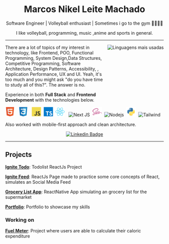 <h1 align="center"> Marcos Nikel Leite Machado </h1>

<div align="center">
Software Engineer | Volleyball enthusiast | Sometimes i go to the gym 💪🏻💪🏻
    
I like volleyball, programming, music ,anime and sports in general.
</div>

---

<div align="right">
     <a href="https://github.com/marcossnikel">
        <img height="180em" src="https://github-readme-stats.vercel.app/api/top-langs/?username=marcossnikel&hide=html&layout=compact&&show_icons=true&line_height=27&langs_count=10&theme=radical"
        alt="Linguagens mais usadas" align="right">
    </a>
</div>

There are a lot of topics of my interest in technology, like Frontend, POO, Functional Programming, System Design,Data Structures, Competitive Programming, Software Architecture, Design Patterns, Accessibility, , Application Performance, UX and UI. Yeah, it's too much and you might ask "do you have time to study all of this?". The answer is no.

Experience in both **Full Stack** and **Frontend Development** with the technologies below.  

<img height="30" alt="HTML5" src="https://raw.githubusercontent.com/devicons/devicon/master/icons/html5/html5-original.svg"> &nbsp;
<img height="30" alt="CSS3" src="https://raw.githubusercontent.com/devicons/devicon/master/icons/css3/css3-original.svg"> &nbsp;
<img height="30" alt="JavaScript" src="https://raw.githubusercontent.com/devicons/devicon/master/icons/javascript/javascript-original.svg">&nbsp;
<img height="30" alt="TypeScript" src="https://raw.githubusercontent.com/devicons/devicon/master/icons/typescript/typescript-original.svg">&nbsp;
<img height="30" alt="React" src="https://raw.githubusercontent.com/devicons/devicon/master/icons/react/react-original.svg"> &nbsp;
<img height="30" alt="Next JS" src="https://cdn.jsdelivr.net/gh/devicons/devicon/icons/nextjs/nextjs-original.svg">&nbsp;
<img height="30" alt="Sass" src="https://raw.githubusercontent.com/devicons/devicon/master/icons/sass/sass-original.svg">&nbsp;
<img height="30" alt="Nodejs" src="https://cdn.jsdelivr.net/gh/devicons/devicon/icons/nodejs/nodejs-original.svg" />&nbsp;
<img height="30" alt="Python" src="https://raw.githubusercontent.com/devicons/devicon/master/icons/python/python-original.svg">&nbsp;
<img height="30" alt="Tailwind" src="https://cdn.jsdelivr.net/gh/devicons/devicon/icons/tailwindcss/tailwindcss-original-wordmark.svg" />&nbsp;      

Also worked with mobile-first approach and clean architecture.



<div align="center">

[![Linkedin Badge](https://img.shields.io/badge/-LinkedIn-blue?style=flat-square&logo=Linkedin&logoColor=white&link=https://www.linkedin.com/in/mnikel/)](https://www.linkedin.com/in/mnikel/)
    
 </div>

----
 
 <div align="left">
    
 <h2>Projects</h2>  
      
 [**Ignite Todo**](https://github.com/bihellzin/flasks-ts): Todolist ReactJs Project
 
 [**Ignite Feed**](https://github.com/bihellzin/genius-ts): ReactJs Page made to practice some core concepts of React, simulates an Social Media Feed
  
 [**Grocery List App**](https://github.com/bihellzin/projeto-p1-2019.1): ReactNative App simulating an grocery list for the supermarket
  
 [**Portfolio**](https://github.com/bihellzin/my_pomodoro_timer): Portfolio to showcase my skills

  <h3>Working on</h3>
 
 [**Fuel Meter**](https://github.com/bihellzin/tic-tac-toe): Project where users are able to calculate their caloric expenditure
  
